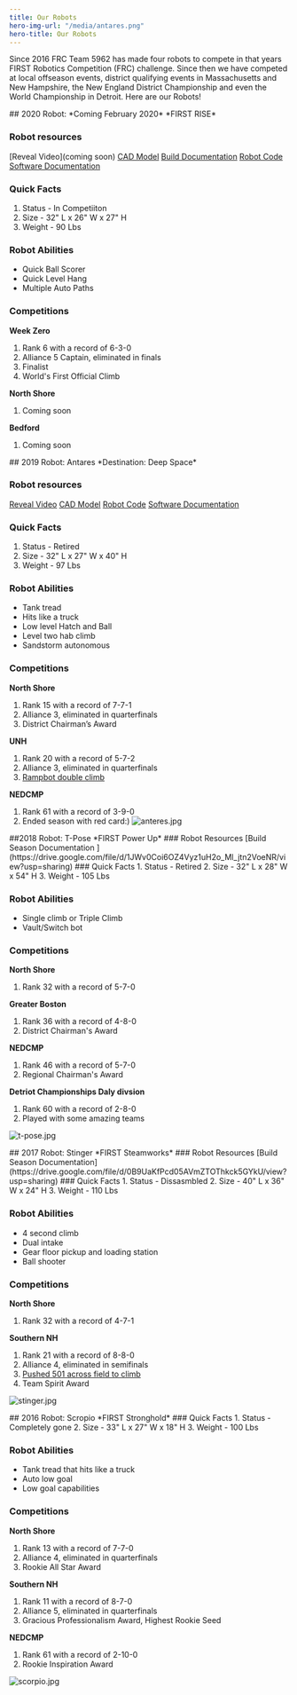```yaml
---
title: Our Robots
hero-img-url: "/media/antares.png"
hero-title: Our Robots
---
```


Since 2016 FRC Team 5962 has made four robots to compete in that years FIRST Robotics Competition (FRC) challenge. Since then we have competed at local offseason events, district qualifying events in Massachusetts and New Hampshire, the New England District Championship and even the World Championship in Detroit. Here are our Robots!
<div class="divider"></div>
## 2020 Robot: *Coming February 2020*
*FIRST RISE*

### Robot resources
[Reveal Video](coming soon)
[CAD Model](https://cad.onshape.com/documents/68dce85548079dfad7b1e80a/w/d899c5a6dee52c5114aab0c1/e/62d8292272560235852fb71f)
[Build Documentation](https://drive.google.com/drive/folders/1CnV7eAEW24l4gZKWawwlTPhfJns1DySC?usp=sharing)
[Robot Code](https://github.com/perSEVERE-5962/robotCode)
[Software Documentation ](https://drive.google.com/open?id=100TK3qDJXTKX6wWa_DoFICc5gKBVCUSh)
### Quick Facts
1. Status - In Competiiton
2. Size - 32" L x 26" W x 27" H
3. Weight - 90 Lbs 

### Robot Abilities
* Quick Ball Scorer
* Quick Level Hang
* Multiple Auto Paths

### Competitions
**Week Zero**
1. Rank 6 with a record of 6-3-0
2. Alliance 5 Captain, eliminated in finals
3. Finalist
4. World's First Official Climb

**North Shore**
1. Coming soon

**Bedford**
1. Coming soon
<div class="divider"></div>
## 2019 Robot: Antares
*Destination: Deep Space*

### Robot resources
[Reveal Video](https://www.youtube.com/watch?v=26EiVH5yALo)
[CAD Model](https://cad.onshape.com/documents/6ddadaa1401b09b0db981197/w/9b4cabd8c16b3040e3490b17/e/161b1cd32036719df984757d)
[Robot Code](https://github.com/perSEVERE-5962/robotCode)
[Software Documentation ](https://docs.google.com/document/d/1WgOHF0AnV8vpATgtXjAYOdAPVupjYB3YqCQq-tk4akU/edit#heading=h.w260rrutxnba)

### Quick Facts
1. Status - Retired
2. Size - 32" L x 27" W x 40" H
3. Weight - 97 Lbs 

### Robot Abilities
* Tank tread
* Hits like a truck
* Low level Hatch and Ball
* Level two hab climb
* Sandstorm autonomous

### Competitions
**North Shore**
1. Rank 15 with a record of 7-7-1
2. Alliance 3, eliminated in quarterfinals
3. District Chairman’s Award

**UNH**
1. Rank 20 with a record of 5-7-2
2. Alliance 3, eliminated in quarterfinals
3. [Rampbot double climb](https://www.youtube.com/watch?time_continue=6&v=XmqTzBPbCpA)

**NEDCMP**
1. Rank 61 with a record of 3-9-0
2. Ended season with red card:)
![anteres.jpg](/uploads/anteres.jpg)
<div class="divider"></div>
##2018 Robot: T-Pose
*FIRST Power Up*
### Robot Resources
[Build Season Documentation ](https://drive.google.com/file/d/1JWv0Coi6OZ4Vyz1uH2o_Ml_jtn2VoeNR/view?usp=sharing)
### Quick Facts
1. Status - Retired
2. Size - 32" L x 28" W x 54" H
3. Weight - 105 Lbs 

### Robot Abilities
* Single climb or Triple Climb
* Vault/Switch bot

### Competitions
**North Shore**
1. Rank 32 with a record of 5-7-0

**Greater Boston**
1. Rank 36 with a record of 4-8-0
2. District Chairman's Award

**NEDCMP**
1. Rank 46 with a record of 5-7-0
2. Regional Chairman's Award

**Detriot Championships Daly divsion**
1. Rank 60 with a record of 2-8-0
2. Played with some amazing teams

![t-pose.jpg](/uploads/t-pose.jpg)
<div class="divider"></div>
## 2017 Robot: Stinger
*FIRST Steamworks*
### Robot Resources
[Build Season Documentation](https://drive.google.com/file/d/0B9UaKfPcd05AVmZTOThkck5GYkU/view?usp=sharing)
### Quick Facts
1. Status - Dissasmbled
2. Size - 40" L x 36" W x 24" H
3. Weight - 110 Lbs 

### Robot Abilities
* 4 second climb
* Dual intake
* Gear floor pickup and loading station
* Ball shooter

### Competitions
**North Shore**
1. Rank 32 with a record of 4-7-1

**Southern NH**
1. Rank 21 with a record of 8-8-0
2. Alliance 4, eliminated in semifinals
3. [Pushed 501 across field to climb](https://youtu.be/xfDVFkwuVYw)
4. Team Spirit Award

![stinger.jpg](/uploads/stinger.jpg) 
<div class="divider"></div>
## 2016 Robot: Scropio
*FIRST Stronghold*
### Quick Facts
1. Status - Completely gone
2. Size - 33" L x 27" W x 18" H
3. Weight - 100 Lbs 

### Robot Abilities
* Tank tread that hits like a truck
* Auto low goal
* Low goal capabilities

### Competitions
**North Shore**
1. Rank 13 with a record of 7-7-0 
2. Alliance 4, eliminated in quarterfinals
3. Rookie All Star Award

**Southern NH**
1. Rank 11 with a record of 8-7-0
2. Alliance 5, eliminated in quarterfinals
3. Gracious Professionalism Award, Highest Rookie Seed

**NEDCMP**
1. Rank 61 with a record of 2-10-0 
2. Rookie Inspiration Award

![scorpio.jpg](/uploads/scorpio.jpg)


